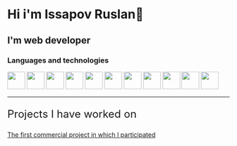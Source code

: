 # Hi i'm Issapov Ruslan👋
## I'm web developer
### Languages and technologies
<div style="display:'flex'; gap: 15 px;">
          <a style="margin: 15 px;" href="https://github.com/GalinskiRuslan/React-projects"><img src="https://cdn.jsdelivr.net/gh/devicons/devicon/icons/react/react-original-wordmark.svg" width="40" /></a>
          <a style="margin: 15 px;" href="https://github.com/GalinskiRuslan/Html-projects"><img src="https://cdn.jsdelivr.net/gh/devicons/devicon/icons/javascript/javascript-original.svg" width="40" /></a>
          <a style="margin: 15 px;" href="https://www.typescriptlang.org/"><img src="https://cdn.jsdelivr.net/gh/devicons/devicon/icons/typescript/typescript-original.svg" width="40" /></a>
          <a style="margin: 15 px;" href="https://github.com/GalinskiRuslan/Vue-Nuxt-projects"><img src="https://cdn.jsdelivr.net/gh/devicons/devicon/icons/vuejs/vuejs-original-wordmark.svg" width="40" /></a>        
          <a style="margin: 15 px;" href="https://mui.com/"><img src="https://cdn.jsdelivr.net/gh/devicons/devicon/icons/materialui/materialui-original.svg" width="40"  /></a>
          <a style="margin: 15 px;" href="https://redux-toolkit.js.org/"><img src="https://cdn.jsdelivr.net/gh/devicons/devicon/icons/redux/redux-original.svg" width="40" /></a>
          <a style="margin: 15 px;" href="https://getbootstrap.com/"><img src="https://cdn.jsdelivr.net/gh/devicons/devicon/icons/bootstrap/bootstrap-original-wordmark.svg" width="40" /></a>
          <a style="margin: 15 px;" href="https://github.com/GalinskiRuslan/Php-projects"><img src="https://cdn.jsdelivr.net/gh/devicons/devicon/icons/php/php-original.svg" width="40" /></a>
          <a style="margin: 15 px;" href="https://github.com/GalinskiRuslan/Php-projects"><img src="https://cdn.jsdelivr.net/gh/devicons/devicon/icons/laravel/laravel-plain-wordmark.svg" width="40" /></a>
          <a style="margin: 15 px;" href="https://github.com/GalinskiRuslan/Php-projects"><img src="https://cdn.jsdelivr.net/gh/devicons/devicon/icons/composer/composer-original.svg" width="40" /></a>
          <a style="margin: 15 px;" href="https://about.gitlab.com/"><img src="https://cdn.jsdelivr.net/gh/devicons/devicon/icons/gitlab/gitlab-original-wordmark.svg" width="40" /></a>    
</div>
<hr/>
<div>
          <p style="font-size: 24px;">Projects I have worked on</p>
          <a href="https://www.magnumretail.uz/ru/?city_id=1">The first commercial project in which I participated</a>
          
</div>
          
          
          
<!--
**GalinskiRuslan/GalinskiRuslan** is a ✨ _special_ ✨ repository because its `README.md` (this file) appears on your GitHub profile.

Here are some ideas to get you started:

- 🔭 I’m currently working on ...
- 🌱 I’m currently learning ...
- 👯 I’m looking to collaborate on ...
- 🤔 I’m looking for help with ...
- 💬 Ask me about ...
- 📫 How to reach me: ...
- 😄 Pronouns: ...
- ⚡ Fun fact: ...
-->
